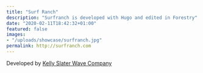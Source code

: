 ```yaml
---
title: "Surf Ranch"
description: "Surfranch is developed with Hugo and edited in Forestry"
date: "2020-02-11T18:42:32+01:00"
featured: false
images:
- "/uploads/showcase/surfranch.jpg"
permalink: http://surfranch.com
---
```


Developed by [Kelly Slater Wave Company](http://www.kswaveco.com)
